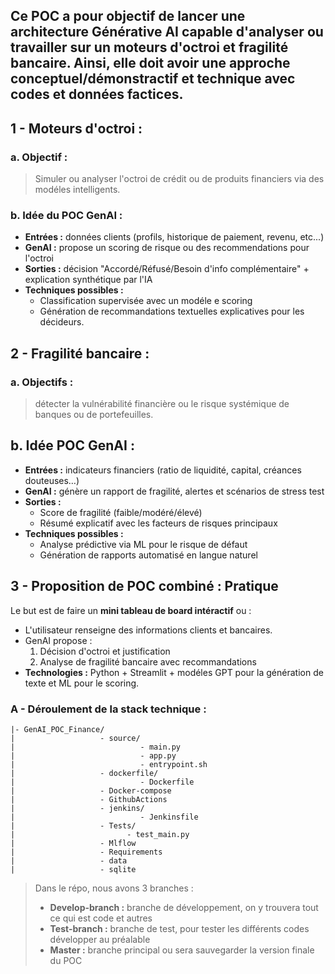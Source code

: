 ## Ce **POC** a pour objectif de lancer une architecture Générative AI capable d'analyser ou travailler sur un **moteurs d'octroi** et **fragilité bancaire.** Ainsi, elle doit avoir une approche **conceptuel/démonstractif** et **technique avec codes et données factices**.

## 1 - Moteurs d'octroi :

### a. Objectif : 
> Simuler ou analyser l'octroi de crédit ou de produits financiers via des modéles intelligents. 

### b. Idée du POC GenAI :
- **Entrées :** données clients (profils, historique de paiement, revenu, etc...)
- **GenAI :** propose un scoring de risque ou des recommendations pour l'octroi 
- **Sorties :** décision "Accordé/Réfusé/Besoin d'info complémentaire" + explication synthétique par l'IA 
- **Techniques possibles :**
    - Classification supervisée avec un modéle e scoring
    - Génération de recommandations textuelles explicatives pour les décideurs. 


## 2 - Fragilité bancaire :

### a. Objectifs : 
> détecter la vulnérabilité financière ou le risque systémique de banques ou de portefeuilles. 

## b. Idée POC GenAI :
- **Entrées :** indicateurs financiers (ratio de liquidité, capital, créances douteuses…)
- **GenAI :** génère un rapport de fragilité, alertes et scénarios de stress test
- **Sorties :**
    - Score de fragilité (faible/modéré/élevé)
    - Résumé explicatif avec les facteurs de risques principaux
- **Techniques possibles :**
    - Analyse prédictive via ML pour le risque de défaut
    - Génération de rapports automatisé en langue naturel
  
## 3 - Proposition de POC combiné : Pratique
Le but est de faire un **mini tableau de board intéractif** ou :
- L'utilisateur renseigne des informations clients et bancaires.
- GenAI propose :
    1. Décision d'octroi et justification
    2. Analyse de fragilité bancaire avec recommandations
- **Technologies :** Python + Streamlit + modéles GPT pour la génération de texte et ML pour le scoring.

### A - Déroulement de la stack technique :

    |- GenAI_POC_Finance/
    |                   - source/
    |                            - main.py
    |                            - app.py
    |                            - entrypoint.sh
    |                   - dockerfile/
    |                            - Dockerfile
    |                   - Docker-compose
    |                   - GithubActions
    |                   - jenkins/
    |                            - Jenkinsfile
    |                   - Tests/
    |                         - test_main.py
    |                   - Mlflow
    |                   - Requirements
    |                   - data
    |                   - sqlite

  > Dans le répo, nous avons 3 branches :
  >   - **Develop-branch :** branche de développement, on y trouvera tout ce qui est code et autres
  >   - **Test-branch :** branche de test, pour tester les différents codes développer au préalable
  >   - **Master :** branche principal ou sera sauvegarder la version finale du POC